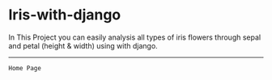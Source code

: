 # Iris-with-django
In This Project you can easily analysis all types of iris flowers through sepal and petal (height &amp; width) using with django.

---
`Home Page`

